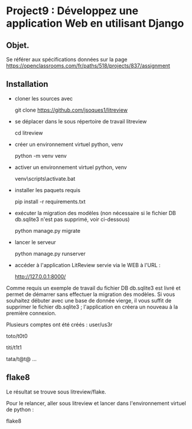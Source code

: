 # Project9 : Développez une application Web en utilisant Django

## Objet.  
Se référer aux spécifications données sur la page https://openclassrooms.com/fr/paths/518/projects/837/assignment

## Installation

- cloner les sources avec 

    git clone https://github.com/jsoques1/litreview

- se déplacer dans le sous répertoire de travail litreview

    cd litreview

- créer un environnement virtuel python, venv

    python -m venv venv

- activer un environnement virtuel python, venv

    venv\scripts\activate.bat

- installer les paquets requis

    pip install -r requirements.txt

- exécuter la migration des modèles (non nécessaire si le fichier DB db.sqlite3 n'est pas supprimé, voir ci-dessous)

    python manage.py migrate

- lancer le serveur

    python manage.py runserver

- accéder à l'application LitReview servie via le WEB à l'URL :

    http://127.0.0.1:8000/


Comme requis un exemple de travail du fichier DB db.sqlite3 est livré et permet de démarrer sans effectuer la migration des modèles. 
Si vous souhaitez débuter avec une base de donnée vierge, il vous suffit de supprimer le fichier db.sqlite3 ; 
l'application en créera un nouveau à la première connexion.

Plusieurs comptes ont été créés :
user/us3r

toto/t0t0

titi/t1t1

tata/t@t@
...

## flake8

Le résultat se trouve sous litreview/flake. 

Pour le relancer, aller sous litreview et lancer dans l'environnement virtuel de python :

flake8